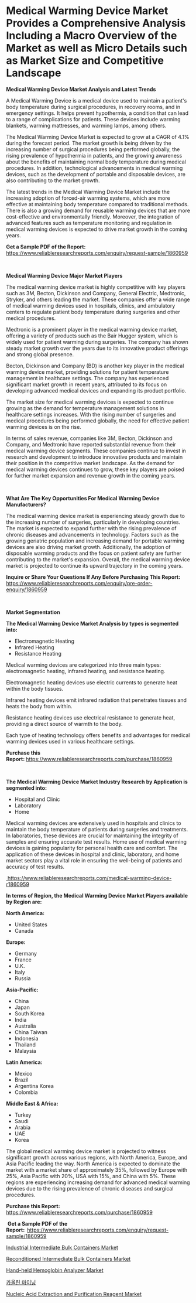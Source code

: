 <p><h1>Medical Warming Device Market Provides a Comprehensive Analysis Including a Macro Overview of the Market as well as Micro Details such as Market Size and Competitive Landscape</h1></p><p><strong>Medical Warming Device Market Analysis and Latest Trends</strong></p>
<p><p>A Medical Warming Device is a medical device used to maintain a patient's body temperature during surgical procedures, in recovery rooms, and in emergency settings. It helps prevent hypothermia, a condition that can lead to a range of complications for patients. These devices include warming blankets, warming mattresses, and warming lamps, among others.</p><p>The Medical Warming Device Market is expected to grow at a CAGR of 4.1% during the forecast period. The market growth is being driven by the increasing number of surgical procedures being performed globally, the rising prevalence of hypothermia in patients, and the growing awareness about the benefits of maintaining normal body temperature during medical procedures. In addition, technological advancements in medical warming devices, such as the development of portable and disposable devices, are also contributing to the market growth.</p><p>The latest trends in the Medical Warming Device Market include the increasing adoption of forced-air warming systems, which are more effective at maintaining body temperature compared to traditional methods. There is also a growing demand for reusable warming devices that are more cost-effective and environmentally friendly. Moreover, the integration of advanced features such as temperature monitoring and regulation in medical warming devices is expected to drive market growth in the coming years.</p></p>
<p><strong>Get a Sample PDF of the Report:&nbsp;</strong> <a href="https://www.reliableresearchreports.com/enquiry/request-sample/1860959">https://www.reliableresearchreports.com/enquiry/request-sample/1860959</a></p>
<p>&nbsp;</p>
<p><strong>Medical Warming Device Major Market Players</strong></p>
<p><p>The medical warming device market is highly competitive with key players such as 3M, Becton, Dickinson and Company, General Electric, Medtronic, Stryker, and others leading the market. These companies offer a wide range of medical warming devices used in hospitals, clinics, and ambulatory centers to regulate patient body temperature during surgeries and other medical procedures.</p><p>Medtronic is a prominent player in the medical warming device market, offering a variety of products such as the Bair Hugger system, which is widely used for patient warming during surgeries. The company has shown steady market growth over the years due to its innovative product offerings and strong global presence.</p><p>Becton, Dickinson and Company (BD) is another key player in the medical warming device market, providing solutions for patient temperature management in healthcare settings. The company has experienced significant market growth in recent years, attributed to its focus on developing advanced medical devices and expanding its product portfolio.</p><p>The market size for medical warming devices is expected to continue growing as the demand for temperature management solutions in healthcare settings increases. With the rising number of surgeries and medical procedures being performed globally, the need for effective patient warming devices is on the rise.</p><p>In terms of sales revenue, companies like 3M, Becton, Dickinson and Company, and Medtronic have reported substantial revenue from their medical warming device segments. These companies continue to invest in research and development to introduce innovative products and maintain their position in the competitive market landscape. As the demand for medical warming devices continues to grow, these key players are poised for further market expansion and revenue growth in the coming years.</p></p>
<p>&nbsp;</p>
<p><strong>What Are The Key Opportunities For Medical Warming Device Manufacturers?</strong></p>
<p><p>The medical warming device market is experiencing steady growth due to the increasing number of surgeries, particularly in developing countries. The market is expected to expand further with the rising prevalence of chronic diseases and advancements in technology. Factors such as the growing geriatric population and increasing demand for portable warming devices are also driving market growth. Additionally, the adoption of disposable warming products and the focus on patient safety are further contributing to the market's expansion. Overall, the medical warming device market is projected to continue its upward trajectory in the coming years.</p></p>
<p><strong>Inquire or Share Your Questions If Any Before Purchasing This Report:</strong> <a href="https://www.reliableresearchreports.com/enquiry/pre-order-enquiry/1860959">https://www.reliableresearchreports.com/enquiry/pre-order-enquiry/1860959</a></p>
<p>&nbsp;</p>
<p><strong>Market Segmentation</strong></p>
<p><strong>The Medical Warming Device Market Analysis by types is segmented into:</strong></p>
<p><ul><li>Electromagnetic Heating</li><li>Infrared Heating</li><li>Resistance Heating</li></ul></p>
<p><p>Medical warming devices are categorized into three main types: electromagnetic heating, infrared heating, and resistance heating. </p><p>Electromagnetic heating devices use electric currents to generate heat within the body tissues. </p><p>Infrared heating devices emit infrared radiation that penetrates tissues and heats the body from within. </p><p>Resistance heating devices use electrical resistance to generate heat, providing a direct source of warmth to the body.</p><p>Each type of heating technology offers benefits and advantages for medical warming devices used in various healthcare settings.</p></p>
<p><strong>Purchase this Report:&nbsp;</strong><a href="https://www.reliableresearchreports.com/purchase/1860959">https://www.reliableresearchreports.com/purchase/1860959</a></p>
<p>&nbsp;</p>
<p><strong>The Medical Warming Device Market Industry Research by Application is segmented into:</strong></p>
<p><ul><li>Hospital and Clinic</li><li>Laboratory</li><li>Home</li></ul></p>
<p><p>Medical warming devices are extensively used in hospitals and clinics to maintain the body temperature of patients during surgeries and treatments. In laboratories, these devices are crucial for maintaining the integrity of samples and ensuring accurate test results. Home use of medical warming devices is gaining popularity for personal health care and comfort. The application of these devices in hospital and clinic, laboratory, and home market sectors play a vital role in ensuring the well-being of patients and accuracy of test results.</p></p>
<p><a href="https://www.reliableresearchreports.com/medical-warming-device-r1860959">&nbsp;https://www.reliableresearchreports.com/medical-warming-device-r1860959</a></p>
<p><strong>In terms of Region, the Medical Warming Device Market Players available by Region are:</strong></p>
<p>
    <p> <strong> North America: </strong>
        <ul>
            <li>United States</li>
            <li>Canada</li>
        </ul>
        </p> 
    <p> <strong> Europe: </strong>
        <ul>
            <li>Germany</li>
            <li>France</li>
            <li>U.K.</li>
            <li>Italy</li>
            <li>Russia</li>
        </ul>
        </p> 
    <p> <strong> Asia-Pacific: </strong>
        <ul>
            <li>China</li>
            <li>Japan</li>
            <li>South Korea</li>
            <li>India</li>
            <li>Australia</li>
            <li>China Taiwan</li>
            <li>Indonesia</li>
            <li>Thailand</li>
            <li>Malaysia</li>
        </ul>
        </p> 
    <p> <strong> Latin America: </strong>
        <ul>
            <li>Mexico</li>
            <li>Brazil</li>
            <li>Argentina Korea</li>
            <li>Colombia</li>
        </ul>
        </p> 
    <p> <strong> Middle East & Africa: </strong>
        <ul>
            <li>Turkey</li>
            <li>Saudi</li>
            <li>Arabia</li>
            <li>UAE</li>
            <li>Korea</li>
        </ul>
    </p>
    </p>
<p><p>The global medical warming device market is projected to witness significant growth across various regions, with North America, Europe, and Asia Pacific leading the way. North America is expected to dominate the market with a market share of approximately 35%, followed by Europe with 25%, Asia Pacific with 20%, USA with 15%, and China with 5%. These regions are experiencing increasing demand for advanced medical warming devices due to the rising prevalence of chronic diseases and surgical procedures.</p></p>
<p><strong>Purchase this Report: </strong><a href="https://www.reliableresearchreports.com/purchase/1860959">https://www.reliableresearchreports.com/purchase/1860959</a></p>
<p>&nbsp;<strong>Get a Sample PDF of the Report:&nbsp;&nbsp;</strong><a href="https://www.reliableresearchreports.com/enquiry/request-sample/1860959">https://www.reliableresearchreports.com/enquiry/request-sample/1860959</a></p>
<p><strong></strong></p>
<p><p><a href="https://issuu.com/reportprime-2/docs/industrial-intermediate-bulk-containers-market-siz">Industrial Intermediate Bulk Containers Market</a></p><p><a href="https://issuu.com/reportprime-2/docs/reconditioned-intermediate-bulk-containers-market-">Reconditioned Intermediate Bulk Containers Market</a></p><p><a href="https://github.com/jodemen/Market-Research-Report-List-2/blob/main/hand-held-hemoglobin-analyzer-market.md">Hand-held Hemoglobin Analyzer Market</a></p><p><a href="https://github.com/wallacBahrtyinger567686/Market-Research-Report-List-1/blob/main/952888947406.md">카올린 마이닝</a></p><p><a href="https://github.com/Sarissaschmalingtr6fz2739/Market-Research-Report-List-2/blob/main/nucleic-acid-extraction-and-purification-reagent-market.md">Nucleic Acid Extraction and Purification Reagent Market</a></p></p>